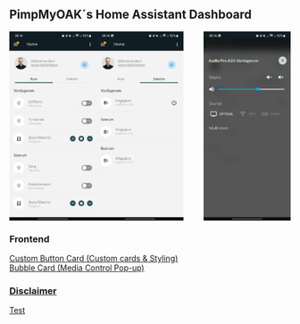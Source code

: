 ## PimpMyOAK´s Home Assistant Dashboard
<img align="left" width="31%" src="https://github.com/PimpMyOAK/HA-Dashboard/blob/main/Dashboard/Dashboard-Room.jpg"><img align="center" width="31%" src="https://github.com/PimpMyOAK/HA-Dashboard/blob/main/Dashboard/Dashboard-Media.jpg"><img align="right" width="31%" src="https://github.com/PimpMyOAK/HA-Dashboard/blob/main/Dashboard/Dashboard-Media_Controls.jpg">

### Frontend
<a href="https://github.com/custom-cards/button-card">Custom Button Card (Custom cards & Styling)<br>
<a href="https://github.com/Clooos/Bubble-Card">Bubble Card (Media Control Pop-up)

### Disclaimer
Test
